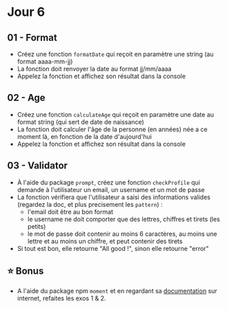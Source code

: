 # Jour 6

## 01 - Format

- Créez une fonction `formatDate` qui reçoit en paramètre une string (au format aaaa-mm-jj)
- La fonction doit renvoyer la date au format jj/mm/aaaa
- Appelez la fonction et affichez son résultat dans la console

## 02 - Age

- Créez une fonction `calculateAge` qui reçoit en paramètre une date au format string (qui sert de date de naissance)
- La fonction doit calculer l'âge de la personne (en années) née a ce moment là, en fonction de la date d'aujourd'hui
- Appelez la fonction et affichez son résultat dans la console

## 03 - Validator

- À l'aide du package `prompt`, créez une fonction `checkProfile` qui demande à l'utilisateur un email, un username et un mot de passe
- La fonction vérifiera que l'utilisateur a saisi des informations valides (regardez la doc, et plus precisement les `pattern`) :
  - l'email doit être au bon format
  - le username ne doit comporter que des lettres, chiffres et tirets (les petits)
  - le mot de passe doit contenir au moins 6 caractères, au moins une lettre et au moins un chiffre, et peut contenir des tirets
- Si tout est bon, elle retourne "All good !", sinon elle retourne "error"

## ⭐ Bonus

- A l'aide du package npm `moment` et en regardant sa [documentation](https://momentjs.com/) sur internet, refaites les exos 1 & 2.
